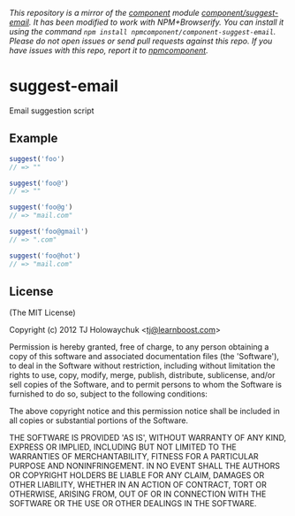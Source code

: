 *This repository is a mirror of the [component](http://component.io) module [component/suggest-email](http://github.com/component/suggest-email). It has been modified to work with NPM+Browserify. You can install it using the command `npm install npmcomponent/component-suggest-email`. Please do not open issues or send pull requests against this repo. If you have issues with this repo, report it to [npmcomponent](https://github.com/airportyh/npmcomponent).*

# suggest-email

  Email suggestion script

## Example

```js
suggest('foo')
// => ""

suggest('foo@')
// => ""

suggest('foo@g')
// => "mail.com"

suggest('foo@gmail')
// => ".com"

suggest('foo@hot')
// => "mail.com"
```

## License 

(The MIT License)

Copyright (c) 2012 TJ Holowaychuk &lt;tj@learnboost.com&gt;

Permission is hereby granted, free of charge, to any person obtaining
a copy of this software and associated documentation files (the
'Software'), to deal in the Software without restriction, including
without limitation the rights to use, copy, modify, merge, publish,
distribute, sublicense, and/or sell copies of the Software, and to
permit persons to whom the Software is furnished to do so, subject to
the following conditions:

The above copyright notice and this permission notice shall be
included in all copies or substantial portions of the Software.

THE SOFTWARE IS PROVIDED 'AS IS', WITHOUT WARRANTY OF ANY KIND,
EXPRESS OR IMPLIED, INCLUDING BUT NOT LIMITED TO THE WARRANTIES OF
MERCHANTABILITY, FITNESS FOR A PARTICULAR PURPOSE AND NONINFRINGEMENT.
IN NO EVENT SHALL THE AUTHORS OR COPYRIGHT HOLDERS BE LIABLE FOR ANY
CLAIM, DAMAGES OR OTHER LIABILITY, WHETHER IN AN ACTION OF CONTRACT,
TORT OR OTHERWISE, ARISING FROM, OUT OF OR IN CONNECTION WITH THE
SOFTWARE OR THE USE OR OTHER DEALINGS IN THE SOFTWARE.